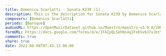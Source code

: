 ```yaml
---
title: Domenico Scarlatti - Sonata K239 (1)
description: This is the description for Sonata K239 by Domenico Scarlatti
composers: [Domenico Scarlatti]
periods: [Baroque]
audioURL: https://OpenMusicDataset.github.io/Maestro/maestro-v3.0.0/2004/MIDI-Unprocessed_XP_04_R1_2004_03-05_ORIG_MID--AUDIO_04_R1_2004_06_Track06_wav.midi
formURL: https://docs.google.com/forms/d/e/1FAIpQLSehNs4q1FxbSv6J7vJbtYBDqNn2F06MqSmaxZZyzC_NraB2mg/viewform
comments: true
share: true
date: 2021-08-08T07:43:13-06:00
---
```

